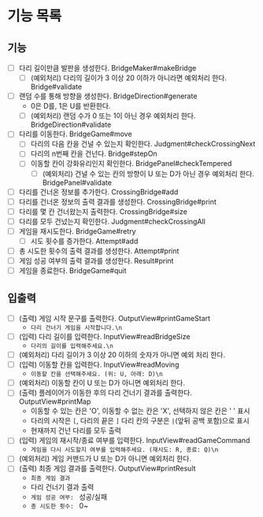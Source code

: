 # 기능 목록
## 기능
- [ ] 다리 길이만큼 발판을 생성한다. BridgeMaker#makeBridge
  - [ ] (예외처리) 다리의 길이가 3 이상 20 이하가 아니라면 예외처리 한다. Bridge#validate
- [ ] 랜덤 수를 통해 방향을 생성한다. BridgeDirection#generate
  - 0은 D를, 1은 U를 반환한다.
  - [ ] (예외처리) 랜덤 수가 0 또는 1이 아닌 경우 예외처리 한다. BridgeDirection#validate
- [ ] 다리를 이동한다. BridgeGame#move
  - [ ] 다리의 다음 칸을 건널 수 있는지 확인한다. Judgment#checkCrossingNext
  - [ ] 다리의 n번째 칸을 건넌다. Bridge#stepOn
  - [ ] 이동할 칸이 강화유리인지 확인한다. BridgePanel#checkTempered
    - [ ] (예외처리) 건널 수 있는 칸의 방향이 U 또는 D가 아닌 경우 예외처리 한다. BridgePanel#validate
- [ ] 다리를 건너온 정보를 추가한다. CrossingBridge#add
- [ ] 다리를 건너온 정보의 출력 결과를 생성한다. CrossingBridge#print
- [ ] 다리를 몇 칸 건너왔는지 출력한다. CrossingBridge#size
- [ ] 다리를 모두 건넜는지 확인한다. Judgment#checkCrossingAll
- [ ] 게임을 재시도한다. BridgeGame#retry
  - [ ] 시도 횟수를 증가한다. Attempt#add
- [ ] 총 시도한 횟수의 출력 결과를 생성한다. Attempt#print
- [ ] 게임 성공 여부의 출력 결과를 생성한다. Result#print
- [ ] 게임을 종료한다. BridgeGame#quit
## 입출력
- [ ] (출력) 게임 시작 문구를 출력한다. OutputView#printGameStart
  - `다리 건너기 게임을 시작합니다.\n`
- [ ] (입력) 다리 길이를 입력한다. InputView#readBridgeSize
  - `다리의 길이를 입력해주세요.\n`
- [ ] (예외처리) 다리 길이가 3 이상 20 이하의 숫자가 아니면 예외 처리 한다.
- [ ] (입력) 이동할 칸을 입력한다. InputView#readMoving
  - `이동할 칸을 선택해주세요. (위: U, 아래: D)\n`
- [ ] (예외처리) 이동할 칸이 U 또는 D가 아니면 예외처리 한다.
- [ ] (출력) 플레이어가 이동한 후의 다리 건너기 결과를 출력한다. OutputView#printMap
  - 이동할 수 있는 칸은 'O', 이동할 수 없는 칸은 'X', 선택하지 않은 칸은 ' ' 표시
  - 다리의 시작은 `[`, 다리의 끝은 `]` 다리 칸의 구분은 `|`(앞뒤 공백 포함)으로 표시
  - 현재까지 건넌 다리를 모두 출력
- [ ] (입력) 게임의 재시작/종료 여부를 입력한다. InputView#readGameCommand
  - `게임을 다시 시도할지 여부를 입력해주세요. (재시도: R, 종료: Q)\n`
- [ ] (예외처리) 게임 커맨드가 U 또는 D가 아니면 예외처리 한다.
- [ ] (출력) 최종 게임 결과를 출력한다. OutputView#printResult
  - `최종 게임 결과`
  - 다리 건너기 결과 출력
  - `게임 성공 여부: ` 성공/실패
  - `총 시도한 횟수: ` 0~
